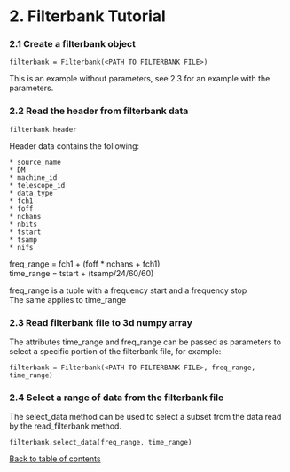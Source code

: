 # 2. Filterbank Tutorial

### 2.1 Create a filterbank object
```
filterbank = Filterbank(<PATH TO FILTERBANK FILE>)
```
This is an example without parameters, see 2.3 for an example with the parameters.
### 2.2 Read the header from filterbank data
```
filterbank.header
```

Header data contains the following:
```
* source_name 
* DM
* machine_id
* telescope_id
* data_type
* fch1
* foff
* nchans
* nbits
* tstart
* tsamp
* nifs
```
freq_range = fch1 + (foff * nchans + fch1)  
time_range = tstart + (tsamp/24/60/60)

freq_range is a tuple with a frequency start and a frequency stop  
The same applies to time_range

### 2.3 Read filterbank file to 3d numpy array
The attributes time_range and freq_range can be passed as parameters to select a specific portion of the filterbank file, for example:  
```
filterbank = Filterbank(<PATH TO FILTERBANK FILE>, freq_range, time_range)
```

### 2.4 Select a range of data from the filterbank file
The select_data method can be used to select a subset from the data read by the read_filterbank method.
```
filterbank.select_data(freq_range, time_range)
```

[Back to table of contents](../README.md)
